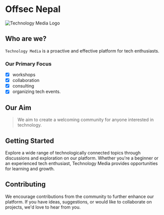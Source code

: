 # Offsec Nepal

![Technology Media Logo](https://avatars.githubusercontent.com/u/128064750?s=200&v=4)

## Who are we?

`Technology Media` is a proactive and effective platform for tech enthusiasts.
### Our Primary Focus
- [x] workshops
- [x] collaboration
- [x] consulting
- [x] organizing tech events.
## Our Aim
> We aim to create a welcoming community for anyone interested in technology.

## Getting Started

Explore a wide range of technologically connected topics through discussions and exploration on our platform. Whether you're a beginner or an experienced tech enthusiast, Technology Media provides opportunities for learning and growth.

## Contributing

We encourage contributions from the community to further enhance our platform. If you have ideas, suggestions, or would like to collaborate on projects, we'd love to hear from you. 
